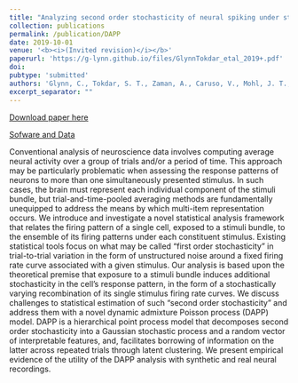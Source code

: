 ```yaml
---
title: "Analyzing second order stochasticity of neural spiking under stimuli-bundle exposure"
collection: publications
permalink: /publication/DAPP
date: 2019-10-01
venue: '<b><i>(Invited revision)</i></b>'
paperurl: 'https://g-lynn.github.io/files/GlynnTokdar_etal_2019+.pdf'
doi: 
pubtype: 'submitted'
authors: 'Glynn, C., Tokdar, S. T., Zaman, A., Caruso, V., Mohl, J. T., Willett, S., M., and Groh, J. M.'
excerpt_separator: ""
---
```


[Download paper here](https://g-lynn.github.io/files/GlynnTokdar_etal_2019+.pdf)

[Sofware and Data](https://github.com/G-Lynn/DPMMM)

Conventional analysis of neuroscience data involves computing average neural activity over a group of trials and/or a period of time. This approach may be particularly problematic when assessing the response patterns of neurons to more than one simultaneously presented stimulus. In such cases, the brain must represent each individual component of the stimuli bundle, but trial-and-time-pooled averaging methods are fundamentally unequipped to address the means by which multi-item representation occurs. We introduce and investigate a novel statistical analysis framework that relates the firing pattern of a single cell, exposed to a stimuli bundle, to the ensemble of its firing patterns under each constituent stimulus. Existing statistical tools focus on what may be called “first order stochasticity” in trial-to-trial variation in the form of unstructured noise around a fixed firing rate curve associated with a given stimulus. Our analysis is based upon the theoretical premise that exposure to a stimuli bundle induces additional stochasticity in the cell’s response pattern, in the form of a stochastically varying recombination of its single stimulus firing rate curves. We discuss challenges to statistical estimation of such “second order stochasticity” and address them with a novel dynamic admixture Poisson process (DAPP) model. DAPP is a hierarchical point process model that decomposes second order stochasticity into a Gaussian stochastic process and a random vector of interpretable features, and, facilitates borrowing of information on the latter across repeated trials through latent clustering. We present empirical evidence of the utility of the DAPP analysis with synthetic and real neural recordings.
